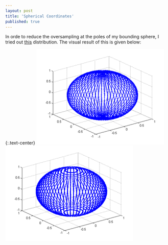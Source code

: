 ```yaml
---
layout: post
title: 'Spherical Coordinates'
published: true
---
```


In orde to reduce the oversampling at the poles of my bounding sphere, I tried out [this](http://mathproofs.blogspot.com/2005/04/uniform-random-distribution-on-sphere.html) distribution. The visual result of this is given below:

{:.text-center}
![Non-uniform](/uploads/2010/10/100308b.png)
![Uniform](/uploads/2010/10/100308a.png)
